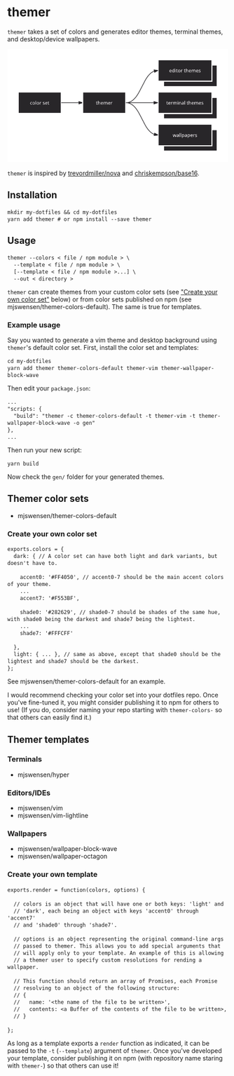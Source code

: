# themer

`themer` takes a set of colors and generates editor themes, terminal themes, and desktop/device wallpapers.

![visual description](/assets/themer-description.png)

`themer` is inspired by [trevordmiller/nova](http://www.trevordmiller.com/nova/) and [chriskempson/base16](http://chriskempson.com/projects/base16/).

## Installation

    mkdir my-dotfiles && cd my-dotfiles
    yarn add themer # or npm install --save themer

## Usage

    themer --colors < file / npm module > \
      --template < file / npm module > \
      [--template < file / npm module >...] \
      --out < directory >

`themer` can create themes from your custom color sets (see ["Create your own color set"](#create-your-own-color-set) below) or from color sets published on npm (see mjswensen/themer-colors-default). The same is true for templates.

### Example usage

Say you wanted to generate a vim theme and desktop background using `themer`'s default color set. First, install the color set and templates:

    cd my-dotfiles
    yarn add themer themer-colors-default themer-vim themer-wallpaper-block-wave

Then edit your `package.json`:

    ...
    "scripts: {
      "build": "themer -c themer-colors-default -t themer-vim -t themer-wallpaper-block-wave -o gen"
    },
    ...

Then run your new script:

    yarn build

Now check the `gen/` folder for your generated themes.

## Themer color sets

* mjswensen/themer-colors-default

### Create your own color set

    exports.colors = {
      dark: { // A color set can have both light and dark variants, but doesn't have to.

        accent0: '#FF4050', // accent0-7 should be the main accent colors of your theme.
        ...
        accent7: '#F553BF',

        shade0: '#282629', // shade0-7 should be shades of the same hue, with shade0 being the darkest and shade7 being the lightest.
        ...
        shade7: '#FFFCFF'

      },
      light: { ... }, // same as above, except that shade0 should be the lightest and shade7 should be the darkest.
    };

See mjswensen/themer-colors-default for an example.

I would recommend checking your color set into your dotfiles repo. Once you've fine-tuned it, you might consider publishing it to npm for others to use! (If you do, consider naming your repo starting with `themer-colors-` so that others can easily find it.)

## Themer templates

### Terminals

* mjswensen/hyper

### Editors/IDEs

* mjswensen/vim
* mjswensen/vim-lightline

### Wallpapers

* mjswensen/wallpaper-block-wave
* mjswensen/wallpaper-octagon

### Create your own template

    exports.render = function(colors, options) {

      // colors is an object that will have one or both keys: 'light' and
      // 'dark', each being an object with keys 'accent0' through 'accent7'
      // and 'shade0' through 'shade7'.

      // options is an object representing the original command-line args
      // passed to themer. This allows you to add special arguments that
      // will apply only to your template. An example of this is allowing
      // a themer user to specify custom resolutions for rending a wallpaper.

      // This function should return an array of Promises, each Promise
      // resolving to an object of the following structure:
      // {
      //   name: '<the name of the file to be written>',
      //   contents: <a Buffer of the contents of the file to be written>,
      // }

    };

As long as a template exports a `render` function as indicated, it can be passed to the `-t` (`--template`) argument of `themer`. Once you've developed your template, consider publishing it on npm (with repository name staring with `themer-`) so that others can use it!
